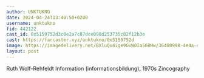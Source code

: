 ```yaml
---
author: UNKTUKNO
date: 2024-04-24T13:40:50+0200
username: unktukno
fid: 442122
cast_id: 0x5159752d3c0e2a7c87dce098d253735c02f12b3e
cast: https://farcaster.xyz/unktukno/0x5159752d
image: https://imagedelivery.net/BXluQx4ige9GuW0Ia56BHw/36480998-4e4a-4421-89fb-ba81f5dcff00/original
layout: post
---
```


Ruth Wolf-Rehfeldt Information (informationsbildung), 1970s Zincography

<img src='https://imagedelivery.net/BXluQx4ige9GuW0Ia56BHw/36480998-4e4a-4421-89fb-ba81f5dcff00/original' alt='' referrerpolicy='no-referrer'/>
